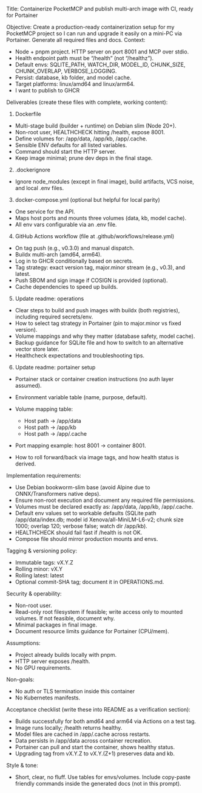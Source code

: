 Title: Containerize PocketMCP and publish multi-arch image with CI, ready for Portainer

Objective: Create a production-ready containerization setup for my PocketMCP project so I can run and upgrade it easily on a mini-PC via Portainer. Generate all required files and docs.
Context:

* Node + pnpm project. HTTP server on port 8001 and MCP over stdio.
* Health endpoint path must be “/health” (not “/healthz”).
* Default envs: SQLITE\_PATH, WATCH\_DIR, MODEL\_ID, CHUNK\_SIZE, CHUNK\_OVERLAP, VERBOSE\_LOGGING.
* Persist: database, kb folder, and model cache.
* Target platforms: linux/amd64 and linux/arm64.
* I want to publish to GHCR

Deliverables (create these files with complete, working content):

1. Dockerfile

* Multi-stage build (builder + runtime) on Debian slim (Node 20+).
* Non-root user, HEALTHCHECK hitting /health, expose 8001.
* Define volumes for: /app/data, /app/kb, /app/.cache.
* Sensible ENV defaults for all listed variables.
* Command should start the HTTP server.
* Keep image minimal; prune dev deps in the final stage.

2. .dockerignore

* Ignore node\_modules (except in final image), build artifacts, VCS noise, and local .env files.

3. docker-compose.yml (optional but helpful for local parity)

* One service for the API.
* Maps host ports and mounts three volumes (data, kb, model cache).
* All env vars configurable via an .env file.

4. GitHub Actions workflow (file at .github/workflows/release.yml)

* On tag push (e.g., v0.3.0) and manual dispatch.
* Buildx multi-arch (amd64, arm64).
* Log in to GHCR conditionally based on secrets.
* Tag strategy: exact version tag, major.minor stream (e.g., v0.3), and latest.
* Push SBOM and sign image if COSIGN is provided (optional).
* Cache dependencies to speed up builds.


5. Update readme: operations

* Clear steps to build and push images with buildx (both registries), including required secrets/env.
* How to select tag strategy in Portainer (pin to major.minor vs fixed version).
* Volume mappings and why they matter (database safety, model cache).
* Backup guidance for SQLite file and how to switch to an alternative vector store later.
* Healthcheck expectations and troubleshooting tips.

6. Update readme: portainer setup
* Portainer stack or container creation instructions (no auth layer assumed).
* Environment variable table (name, purpose, default).
* Volume mapping table:

  * Host path → /app/data
  * Host path → /app/kb
  * Host path → /app/.cache
* Port mapping example: host 8001 → container 8001.
* How to roll forward/back via image tags, and how health status is derived.


Implementation requirements:

* Use Debian bookworm-slim base (avoid Alpine due to ONNX/Transformers native deps).
* Ensure non-root execution and document any required file permissions.
* Volumes must be declared exactly as: /app/data, /app/kb, /app/.cache.
* Default env values set to workable defaults (SQLite path /app/data/index.db; model id Xenova/all-MiniLM-L6-v2; chunk size 1000; overlap 120; verbose false; watch dir /app/kb).
* HEALTHCHECK should fail fast if /health is not OK.
* Compose file should mirror production mounts and envs.

Tagging & versioning policy:

* Immutable tags: vX.Y.Z
* Rolling minor: vX.Y
* Rolling latest: latest
* Optional commit-SHA tag; document it in OPERATIONS.md.

Security & operability:

* Non-root user.
* Read-only root filesystem if feasible; write access only to mounted volumes. If not feasible, document why.
* Minimal packages in final image.
* Document resource limits guidance for Portainer (CPU/mem).

Assumptions:

* Project already builds locally with pnpm.
* HTTP server exposes /health.
* No GPU requirements.

Non-goals:

* No auth or TLS termination inside this container
* No Kubernetes manifests.

Acceptance checklist (write these into README as a verification section):

* Builds successfully for both amd64 and arm64 via Actions on a test tag.
* Image runs locally; /health returns healthy.
* Model files are cached in /app/.cache across restarts.
* Data persists in /app/data across container recreation.
* Portainer can pull and start the container, shows healthy status.
* Upgrading tag from vX.Y.Z to vX.Y.(Z+1) preserves data and kb.

Style & tone:

* Short, clear, no fluff. Use tables for envs/volumes. Include copy-paste friendly commands inside the generated docs (not in this prompt).

